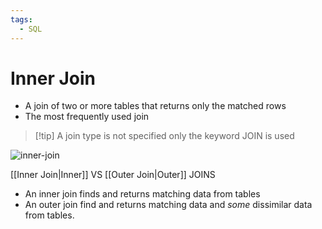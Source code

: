 ```yaml
---
tags:
  - SQL
---
```

# Inner Join
- A join of two or more tables that returns only the matched rows
- The most frequently used join
> [!tip] A join type is not specified only the keyword JOIN is used

![inner-join](https://www.oracletutorial.com/wp-content/uploads/2019/02/Oracle-Joins-Inner-Join.png)

[[Inner Join|Inner]] VS [[Outer Join|Outer]] JOINS
- An inner join finds and returns matching data from tables
- An outer join find and returns matching data and *some* dissimilar data from tables.

